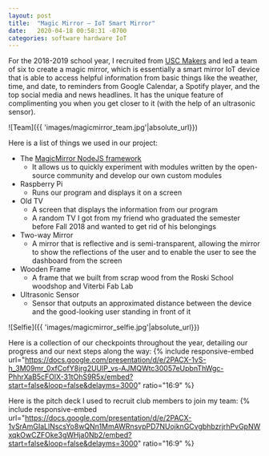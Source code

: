 ```yaml
---
layout: post
title:  "Magic Mirror – IoT Smart Mirror"
date:   2020-04-18 00:58:31 -0700
categories: software hardware IoT
---
```

For the 2018-2019 school year, I recruited from [USC Makers](http://viterbimakers.usc.edu/) and led a team of six to create a magic mirror, which is essentially a smart mirror IoT device that is able to access helpful information from basic things like the weather, time, and date, to reminders from Google Calendar, a Spotify player, and the top social media and news headlines. It has the unique feature of complimenting you when you get closer to it (with the help of an ultrasonic sensor). 

![Team]({{ 'images/magicmirror_team.jpg'|absolute_url}}) 

Here is a list of things we used in our project:
* The [MagicMirror NodeJS framework](https://github.com/MichMich/MagicMirror)
	* It allows us to quickly experiment with modules written by the open-source community and develop our own custom modules
* Raspberry Pi
	* Runs our program and displays it on a screen
* Old TV
	* A screen that displays the information from our program
	* A random TV I got from my friend who graduated the semester before Fall 2018 and wanted to get rid of his belongings
* Two-way Mirror
	* A mirror that is reflective and is semi-transparent, allowing the mirror to show the reflections of the user and to enable the user to see the dashboard from the screen
* Wooden Frame
	* A frame that we built from scrap wood from the Roski School woodshop and Viterbi Fab Lab
* Ultrasonic Sensor
	* Sensor that outputs an approximated distance between the device and the good-looking user standing in front of it

![Selfie]({{ 'images/magicmirror_selfie.jpg'|absolute_url}}) 

Here is a collection of our checkpoints throughout the year, detailing our progress and our next steps along the way:
{% include responsive-embed url="https://docs.google.com/presentation/d/e/2PACX-1vS-h_3M09mr_0xfCofY8jrg2UUlP_vs-AJMQWtc30057eUpbnThWgc-PhhrXaB5cFOlX-31tOhS9R5x/embed?start=false&loop=false&delayms=3000" ratio="16:9" %}

Here is the pitch deck I used to recruit club members to join my team:
{% include responsive-embed url="https://docs.google.com/presentation/d/e/2PACX-1vSrAmGIaLlNscsYo8wQNn1MmAWRnsvpPD7NUojknGCvgbhbzrjrhPvGpNWxqkOwCZFOke3gWHja0Nb2/embed?start=false&loop=false&delayms=3000" ratio="16:9" %}

